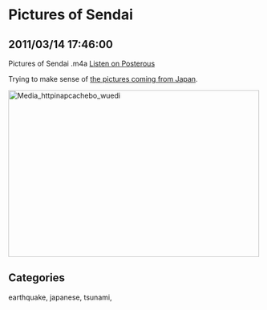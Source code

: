 # Pictures of Sendai
## 2011/03/14 17:46:00 

<p><div class='p_embed p_audio_embed'>
<a href="http://walterh.posterous.com/pictures-of-sendai"><img alt="" src="http://posterous.com/images/filetypes/unknown.png" /></a>
<div class='p_embed_description'>
<span class='p_id3'>Pictures of Sendai .m4a</span>
<a href="http://walterh.posterous.com/pictures-of-sendai">Listen on Posterous</a>
</div>
</div>
</p>
<p>Trying to make sense of <a href="http://www.boston.com/bigpicture/2011/03/japan_-_vast_devastation.html">the pictures coming from Japan</a>.</p>
<p><div class='p_embed p_image_embed'>
<a href="http://posterous.com/getfile/files.posterous.com/walterh/gwGIyqIfbicugzEgfGtayupdarDqsntkBgixfGtyqkejmEuntjwyeejEkbrJ/media_httpinapcachebo_wuEDI.jpg.scaled1000.jpg"><img alt="Media_httpinapcachebo_wuedi" height="333" src="http://posterous.com/getfile/files.posterous.com/walterh/gwGIyqIfbicugzEgfGtayupdarDqsntkBgixfGtyqkejmEuntjwyeejEkbrJ/media_httpinapcachebo_wuEDI.jpg.scaled500.jpg" width="500" /></a>
</div>
</p>

## Categories
earthquake, japanese, tsunami, 